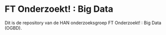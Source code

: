 # FT Onderzoekt! : Big Data

Dit is de repository van de HAN onderzoeksgroep FT Onderzoekt! : Big Data (OGBD).
